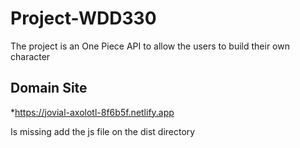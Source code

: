 # Project-WDD330
The project is an One Piece API to allow the users to build their own character

## Domain Site
*https://jovial-axolotl-8f6b5f.netlify.app




Is missing add the js file on the dist directory

